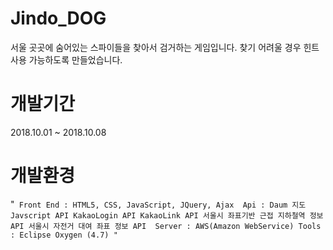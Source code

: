 # Jindo_DOG

서울 곳곳에 숨어있는 스파이들을 찾아서 검거하는 게임입니다. 찾기 어려울 경우 힌트사용 가능하도록 만들었습니다.

# 개발기간

2018.10.01 ~ 2018.10.08

# 개발환경
"`
Front End : HTML5, CSS, JavaScript, JQuery, Ajax 
Api : Daum 지도 Javscript API
      KakaoLogin API
      KakaoLink API
      서울시 좌표기반 근접 지하철역 정보 API
      서울시 자전거 대여 좌표 정보 API 
Server : AWS(Amazon WebService)
Tools : Eclipse Oxygen (4.7)
"`

